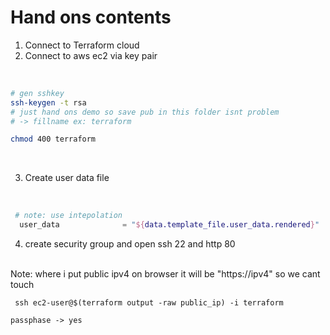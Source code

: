 # Hand ons contents

1. Connect to Terraform cloud </br>
2. Connect to aws ec2 via  key pair</br>

</br>

```bash
# gen sshkey
ssh-keygen -t rsa 
# just hand ons demo so save pub in this folder isnt problem
# -> fillname ex: terraform

chmod 400 terraform

```

</br>

3. Create user data file </br>

</br>

```terraform
 # note: use intepolation
  user_data              = "${data.template_file.user_data.rendered}"
```

4. create security group and open ssh 22 and http 80
</br>
Note: where i put public ipv4 on browser  it will be "https://ipv4" so we cant touch

```
 ssh ec2-user@$(terraform output -raw public_ip) -i terraform

passphase -> yes
```